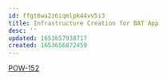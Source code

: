 ```yaml
---
id: ffgt6wa2z6iqmlpk44vv5i3
title: Infrastructure Creation for BAT App
desc: ''
updated: 1653657938717
created: 1653656872459
---
```


[POW-152](https://sherwin-williams.atlassian.net/jira/software/c/projects/POW/boards/5849?modal=detail&selectedIssue=POW-152)